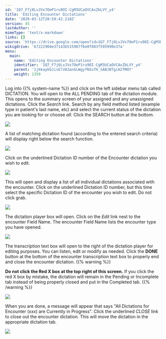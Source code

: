 ```yaml
---
id: '1Q7_F7j0LvJVx7OeP1ru9OI-CgM3UCaOVCAxZbLVY_y4'
title: 'Editing Encounter Dictations'
date: '2020-03-12T20:59:42.218Z'
version: 45
lastAuthor: ''
mimeType: 'text/x-markdown'
links: []
source: 'https://drive.google.com/open?id=1Q7_F7j0LvJVx7OeP1ru9OI-CgM3UCaOVCAxZbLVY_y4'
wikigdrive: 'b7222904e37143b515987f6e0f083f595990e37a'
menu:
  main:
    name: 'Editing Encounter Dictations'
    identifier: '1Q7_F7j0LvJVx7OeP1ru9OI-CgM3UCaOVCAxZbLVY_y4'
    parent: '1jkkaykbJisElVA3anGLWgyfNIofH_SABJNTgiH2TMOY'
    weight: 1350
---
```

Log into {{% system-name %}} and click on the left sidebar menu tab called DICTATION.
You will open to the ALL PENDING tab of the dictation module.
This opens to the summary screen of your assigned and any unassigned dictations.
Click the *Search* link.
Search by any field method listed (example type in patient's last name, etc) and select the current status of the dictation you are looking for or choose *all.*
Click the SEARCH button at the bottom.

![](../editing-encounter-dictations.assets/10000000000004560000019E27B522B0CB601693.png)

A list of matching dictation found (according to the entered search criteria) will display right below the search function.

![](../editing-encounter-dictations.assets/10000000000004CD00000241CDBF2068A3518CD7.png)

Click on the underlined Dictation ID number of the Encounter dictation you wish to edit.

![](../editing-encounter-dictations.assets/10000000000004CD00000241CDBF2068A3518CD7.png)

This will open and display a list of all individual dictations associated with the encounter.
Click on the underlined Dictation ID number, but this time select the specific Dictation ID of the encounter you wish to edit. Do not click grab.

![](../editing-encounter-dictations.assets/10000000000002F50000005E883D106CD4448204.png)

The dictation player box will open.
Click on the *Edit* link nest to the encounter Field Name. The encounter Field Name lists the encounter type you have opened.

![](../editing-encounter-dictations.assets/1000000000000145000000C584CCFAC7B76C867A.png)

The transcription text box will open to the right of the dictation player for editing purposes.
You can listen, edit or modify as needed.
Click the **DONE** button at the bottom of the encounter transcription text box to properly end and close the encounter dictation.
{{% warning %}}

**Do not click the Red X box at the top right of this screen.** If you click the red X box by mistake, the dictation will remain in the Pending or Incomplete tab instead of being properly closed and put in the Completed tab.
{{% /warning %}}

![](../editing-encounter-dictations.assets/100000000000037F000000DB4788530D1E62B1A0.png)

When you are done, a message will appear that says "All Dictations for Encounter (xxx) are Currently in Progress". Click the underlined *CLOSE* link to close out the encounter dictation.
This will move the dictation in the appropriate dictation tab.

![](../editing-encounter-dictations.assets/100000000000037C000000B94BFE74A3847862A4.png)

